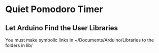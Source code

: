 # Quiet Pomodoro Timer

## Let Arduino Find the User Libraries

You must make symbolic links in ~/Documents/Arduino/Libraries to the folders in lib/


